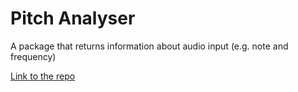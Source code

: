 # Pitch Analyser
A package that returns information about audio input (e.g. note and frequency)

[Link to the repo](https://github.com/kyunwang/pitch-analyser)
